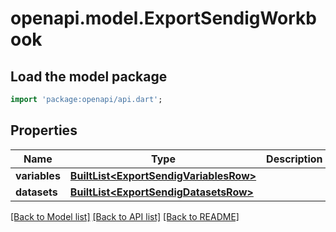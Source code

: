 # openapi.model.ExportSendigWorkbook

## Load the model package
```dart
import 'package:openapi/api.dart';
```

## Properties
Name | Type | Description | Notes
------------ | ------------- | ------------- | -------------
**variables** | [**BuiltList&lt;ExportSendigVariablesRow&gt;**](ExportSendigVariablesRow.md) |  | [optional] 
**datasets** | [**BuiltList&lt;ExportSendigDatasetsRow&gt;**](ExportSendigDatasetsRow.md) |  | [optional] 

[[Back to Model list]](../README.md#documentation-for-models) [[Back to API list]](../README.md#documentation-for-api-endpoints) [[Back to README]](../README.md)


